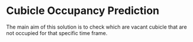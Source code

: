<h1>Cubicle Occupancy Prediction</h1>
The main aim of this solution is to check which are vacant cubicle that are not occupied for that specific time frame.
